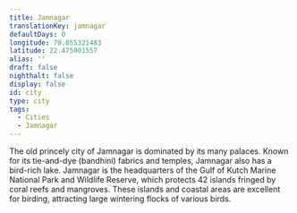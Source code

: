 ```yaml
---
title: Jamnagar
translationKey: jamnagar
defaultDays: 0
longitude: 70.055321483
latitude: 22.475901557
alias: ''
draft: false
nighthalt: false
display: false
id: city
type: city
tags:
  - Cities
  - Jamnagar
---
```

The old princely city of Jamnagar is dominated by its many palaces. Known for its tie-and-dye (bandhini) fabrics and temples, Jamnagar also has a bird-rich lake. Jamnagar is the headquarters of the Gulf of Kutch Marine National Park and Wildlife Reserve, which protects 42 islands fringed by coral reefs and mangroves. These islands and coastal areas are excellent for birding, attracting large wintering flocks of various birds.  